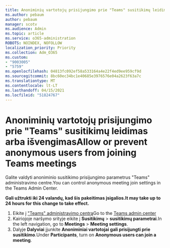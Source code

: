 ```yaml
---
title: Anoniminių vartotojų prisijungimo prie "Teams" susitikimų leidimas arba išvengimas
ms.author: pebaum
author: pebaum
manager: scotv
ms.audience: Admin
ms.topic: article
ms.service: o365-administration
ROBOTS: NOINDEX, NOFOLLOW
localization_priority: Priority
ms.collection: Adm_O365
ms.custom:
- "9003005"
- "5759"
ms.openlocfilehash: 04813fc092ef58a533164a4e22f4ed9ee959cf9d
ms.sourcegitcommit: 8bc60ec34bc1e40685e3976576e04a2623f63a7c
ms.translationtype: MT
ms.contentlocale: lt-LT
ms.lasthandoff: 04/15/2021
ms.locfileid: "51824767"
---
```

# <a name="allow-or-prevent-anonymous-users-from-joining-teams-meetings"></a><span data-ttu-id="6c95d-102">Anoniminių vartotojų prisijungimo prie "Teams" susitikimų leidimas arba išvengimas</span><span class="sxs-lookup"><span data-stu-id="6c95d-102">Allow or prevent anonymous users from joining Teams meetings</span></span>

<span data-ttu-id="6c95d-103">Galite valdyti anoniminio susitikimo prisijungimo parametrus "Teams" administravimo centre.</span><span class="sxs-lookup"><span data-stu-id="6c95d-103">You can control anonymous meeting join settings in the Teams Admin Center.</span></span>

<span data-ttu-id="6c95d-104">**Gali užtrukti iki 24 valandų, kad šis pakeitimas įsigalios.**</span><span class="sxs-lookup"><span data-stu-id="6c95d-104">**It may take up to 24 hours for this change to take effect.**</span></span>

1.  <span data-ttu-id="6c95d-105">Eikite į ["Teams" administravimo centrą](https://admin.teams.microsoft.com)</span><span class="sxs-lookup"><span data-stu-id="6c95d-105">Go to the [Teams admin center](https://admin.teams.microsoft.com)</span></span>
2.  <span data-ttu-id="6c95d-106">Kairiojoje naršymo srityje eikite į **Susitikimų**   >   **susitikimų parametrai**.</span><span class="sxs-lookup"><span data-stu-id="6c95d-106">In the left navigation, go to  **Meetings**  >  **Meeting settings**.</span></span>
3.  <span data-ttu-id="6c95d-107">Dalyje  **Dalyviai** įjunkite  **Anoniminiai vartotojai gali prisijungti prie susitikimo**.</span><span class="sxs-lookup"><span data-stu-id="6c95d-107">Under  **Participants**, turn on  **Anonymous users can join a meeting**.</span></span>